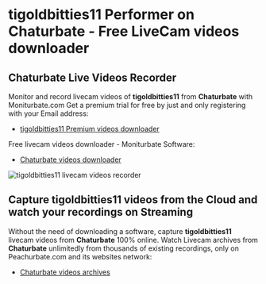 # tigoldbitties11 Performer on Chaturbate - Free LiveCam videos downloader

## Chaturbate Live Videos Recorder

Monitor and record livecam videos of **tigoldbitties11** from **Chaturbate** with Moniturbate.com
Get a premium trial for free by just and only registering with your Email address:
* [tigoldbitties11 Premium videos downloader](https://moniturbate.com/request-demo-licence-key.html)

Free livecam videos downloader - Moniturbate Software:
* [Chaturbate videos downloader](https://moniturbate.com/moniturbate-download-software.html)

![tigoldbitties11 livecam videos recorder](https://peachurnet.com/templates/moniturbate-software.png)


## Capture tigoldbitties11 videos from the Cloud and watch your recordings on Streaming

Without the need of downloading a software, capture **tigoldbitties11** livecam videos from **Chaturbate** 100% online.
Watch Livecam archives from **Chaturbate** unlimitedly from thousands of existing recordings, only on Peachurbate.com and its websites network:
* [Chaturbate videos archives](https://peachurnet.com/)